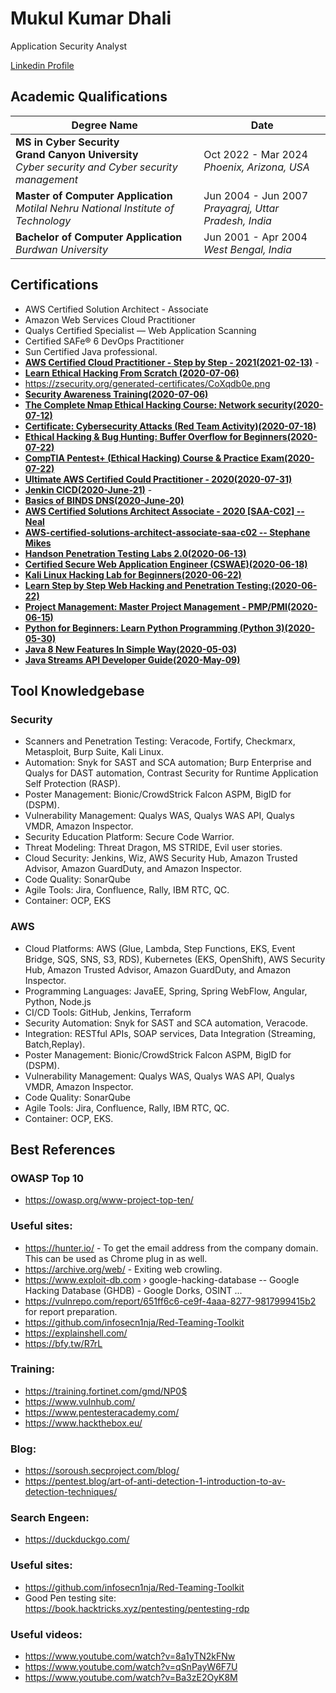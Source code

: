 # Mukul Kumar Dhali
Application Security Analyst

[Linkedin Profile](https://www.linkedin.com/in/m75452/)

## Academic Qualifications


| Degree Name | Date |
|----|------|
| **MS in Cyber Security <br> Grand Canyon University** <br> _Cyber security and Cyber security management_ | Oct 2022 - Mar 2024 <br> _Phoenix, Arizona, USA_|
| **Master of Computer Application** <br>  _Motilal Nehru National Institute of Technology_ | Jun 2004 - Jun 2007 <br> _Prayagraj, Uttar Pradesh, India_ |
| **Bachelor of Computer Application** <br> _Burdwan University_ | Jun 2001 - Apr 2004 <br> _West Bengal, India_|

## Certifications

* AWS Certified Solution Architect - Associate
* Amazon Web Services Cloud Practitioner
* Qualys Certified Specialist — Web Application Scanning
* Certified SAFe® 6 DevOps Practitioner
* Sun Certified Java professional.
* **[AWS Certified Cloud Practitioner - Step by Step - 2021(2021-02-13)](https://udemy-certificate.s3.amazonaws.com/pdf/UC-3e0a2d77-a183-41db-bf22-1d4fe4c3eef5.pdf)** - 
* **[Learn Ethical Hacking From Scratch (2020-07-06)](https://udemy-certificate.s3.amazonaws.com/pdf/UC-83df1929-ba5b-4efb-913b-1c0df5815992.pdf)**
* https://zsecurity.org/generated-certificates/CoXqdb0e.png
* **[Security Awareness Training(2020-07-06)](https://udemy-certificate.s3.amazonaws.com/pdf/UC-850727e5-72f2-432c-9431-5328642ce383.pdf)**
* **[The Complete Nmap Ethical Hacking Course: Network security(2020-07-12)](https://udemy-certificate.s3.amazonaws.com/pdf/UC-cc5856d9-3ab5-4467-8659-c5670ad13b00.pdf)** 
* **[Certificate: Cybersecurity Attacks (Red Team Activity)(2020-07-18)](https://udemy-certificate.s3.amazonaws.com/pdf/UC-b8a6177b-43ce-47ee-857f-3c29e240e35f.pdf)** 
* **[Ethical Hacking & Bug Hunting: Buffer Overflow for Beginners(2020-07-22)](https://udemy-certificate.s3.amazonaws.com/pdf/UC-8e9175c9-ade4-4f15-8182-1e11d3713832.pdf)**
* **[CompTIA Pentest+ (Ethical Hacking) Course & Practice Exam(2020-07-22)](https://udemy-certificate.s3.amazonaws.com/pdf/UC-458568cf-0cf7-4927-aef7-b3b19dbb89c8.pdf)** 
* **[Ultimate AWS Certified Could Practitioner - 2020(2020-07-31)](https://udemy-certificate.s3.amazonaws.com/pdf/UC-a465e203-d5b1-4843-b987-03bce7feeec6.pdf)** 
* **[Jenkin CICD(2020-June-21)](https://udemy-certificate.s3.amazonaws.com/pdf/UC-2a9ba255-5830-4be7-a77a-774c42035d59.pdf)** - 
* **[Basics of BINDS DNS(2020-June-20)](https://udemy-certificate.s3.amazonaws.com/pdf/UC-afb0dd1d-5b52-4a3d-b5a7-39ea908ccb06.pdf)**
* **[AWS Certified Solutions Architect Associate - 2020 [SAA-C02] -- Neal](https://udemy-certificate.s3.amazonaws.com/pdf/UC-e3f7283a-7ad1-4848-905d-28d14a03fc0f.pdf)** 
* **[AWS-certified-solutions-architect-associate-saa-c02 -- Stephane Mikes](https://udemy-certificate.s3.amazonaws.com/pdf/UC-eaecd871-4523-460d-8134-23069a231521.pdf)** 
* **[Handson Penetration Testing Labs 2.0(2020-06-13)](https://udemy-certificate.s3.amazonaws.com/pdf/UC-bc0a8463-9cfa-4c68-ac89-906dfb2ad0c1.pdf)** 
* **[Certified Secure Web Application Engineer (CSWAE)(2020-06-18)](https://udemy-certificate.s3.amazonaws.com/pdf/UC-b26ea751-fc79-4ded-858c-455e366b22f2.pdf)** 
* **[Kali Linux Hacking Lab for Beginners(2020-06-22)](https://udemy-certificate.s3.amazonaws.com/pdf/UC-1324a9d9-d972-4a02-803a-d0928fadc4b0.pdf)** 
* **[Learn Step by Step Web Hacking and Penetration Testing:(2020-06-22)](https://udemy-certificate.s3.amazonaws.com/pdf/UC-1a5a5d23-ed5c-490d-9675-8876afcce92c.pdf)** 
* **[Project Management: Master Project Management - PMP/PMI(2020-06-15)](https://udemy-certificate.s3.amazonaws.com/pdf/UC-3d1bc691-2023-4017-b4cc-97772e59230f.pdf)** 
* **[Python for Beginners: Learn Python Programming (Python 3)(2020-05-30)](https://udemy-certificate.s3.amazonaws.com/pdf/UC-a846a0b8-3ee2-4fb8-a325-a5793a960605.pdf)** 
* **[Java 8 New Features In Simple Way(2020-05-03)](https://udemy-certificate.s3.amazonaws.com/pdf/UC-485e9696-546d-4139-8fa4-fafcf1e66b01.pdf)** 
* **[Java Streams API Developer Guide(2020-May-09)](https://udemy-certificate.s3.amazonaws.com/pdf/UC-1bd5f6e5-e78b-4a22-9e51-563b46371fb2.pdf)** 


## Tool Knowledgebase
### Security
* Scanners and Penetration Testing: Veracode, Fortify, Checkmarx, Metasploit, Burp Suite, Kali Linux.
* Automation: Snyk for SAST and SCA automation; Burp Enterprise and Qualys for DAST automation, Contrast Security for Runtime Application Self Protection (RASP).
* Poster Management: Bionic/CrowdStrick Falcon ASPM, BigID for (DSPM).
* Vulnerability Management: Qualys WAS, Qualys WAS API, Qualys VMDR, Amazon Inspector.
* Security Education Platform: Secure Code Warrior.
* Threat Modeling: Threat Dragon, MS STRIDE, Evil user stories.
* Cloud Security: Jenkins, Wiz, AWS Security Hub, Amazon Trusted Advisor, Amazon GuardDuty, and Amazon Inspector.
* Code Quality: SonarQube
* Agile Tools: Jira, Confluence, Rally, IBM RTC, QC.
* Container: OCP, EKS

### AWS
* Cloud Platforms: AWS (Glue, Lambda, Step Functions, EKS, Event Bridge, SQS, SNS, S3, RDS), Kubernetes (EKS, OpenShift), AWS Security Hub, Amazon Trusted Advisor, Amazon GuardDuty, and Amazon Inspector.
* Programming Languages: JavaEE, Spring, Spring WebFlow, Angular, Python, Node.js
* CI/CD Tools: GitHub, Jenkins, Terraform
* Security Automation: Snyk for SAST and SCA automation, Veracode.
* Integration: RESTful APIs, SOAP services, Data Integration (Streaming, Batch,Replay).
* Poster Management: Bionic/CrowdStrick Falcon ASPM, BigID for (DSPM).
* Vulnerability Management: Qualys WAS, Qualys WAS API, Qualys VMDR, Amazon Inspector.
* Code Quality: SonarQube
* Agile Tools: Jira, Confluence, Rally, IBM RTC, QC.
* Container: OCP, EKS.


## Best References

### OWASP Top 10
* https://owasp.org/www-project-top-ten/

### Useful sites:
* https://hunter.io/ - To get the email address from the company domain. This can be used as Chrome plug in as well.
* https://archive.org/web/ -  Exiting web crowling.
* https://www.exploit-db.com › google-hacking-database -- Google Hacking Database (GHDB) - Google Dorks, OSINT ...
* https://vulnrepo.com/report/651ff6c6-ce9f-4aaa-8277-9817999415b2 for report preparation.
* https://github.com/infosecn1nja/Red-Teaming-Toolkit
* https://explainshell.com/
* https://bfy.tw/R7rL


### Training:
* https://training.fortinet.com/gmd/NP0$
* https://www.vulnhub.com/
* https://www.pentesteracademy.com/
* https://www.hackthebox.eu/


### Blog:
* https://soroush.secproject.com/blog/
* https://pentest.blog/art-of-anti-detection-1-introduction-to-av-detection-techniques/ 

### Search Engeen:
* https://duckduckgo.com/ 

### Useful sites:
* https://github.com/infosecn1nja/Red-Teaming-Toolkit
* Good Pen testing site: https://book.hacktricks.xyz/pentesting/pentesting-rdp


### Useful videos:
* https://www.youtube.com/watch?v=8a1yTN2kFNw
* https://www.youtube.com/watch?v=qSnPayW6F7U
* https://www.youtube.com/watch?v=Ba3zE2OyK8M

#




